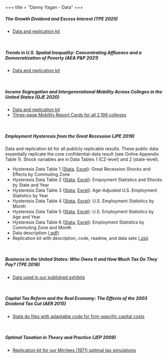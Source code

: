+++
title = "Danny Yagan - Data"
+++

<h5>The Growth Dividend and Excess Interest (TPE 2025)</h5>
<ul>
<div class="indent">
<li><a href="https://eml.berkeley.edu/~yagan/GrowthDividendExcessInterest_repkit.zip">Data and replication kit</a>
</div>
</ul>

<br>
<p>
<h5>Trends in U.S. Spatial Inequality: Concentrating Affluence and a Democratization of Poverty (AEA P&P 2021)</h5>
<ul>
<div class="indent">
<li><a href="https://eml.berkeley.edu/~yagan/InequalityAcrossSpace_repkit.zip">Data and replication kit</a>
</div>
</ul>

<br>
<p>
<h5>Income Segregation and Intergenerational Mobility Across Colleges in the United States (QJE 2020)</h5>

<ul>
<div class="indent">	
<li><a href="https://www.equality-of-opportunity.org/data/" target="_blank">Data and replication kit</a></li>
<li><a href="/colleges" target="_blank">Three-page Mobility Report Cards for all 2,199 colleges</a></li>
<div class="indent">	
</ul>

</p>


<br>

<h5>
Employment Hysteresis from the Great Recession (JPE 2019)
</h5>

Data and replication kit for all publicly replicable results. These public data essentially replicate the core confidential-data result (see Online Appendix Table 1). Shock variables are in Data Tables 1 (CZ-level) and 2 (state-level). 
<br>
<ul>
<div class="indent">
	<li>Hysteresis Data Table 1 (<a href="https://eml.berkeley.edu/~yagan/hysteresis/hys_table1.dta" rel="nofollow">Stata</a>, <a href="https://eml.berkeley.edu/~yagan/hysteresis/hys_table1.csv" rel="nofollow">Excel</a>): Great Recession Shocks and Effects by Commuting Zone</li>
	<li>Hysteresis Data Table 2 (<a href="https://eml.berkeley.edu/~yagan/hysteresis/hys_table2.dta" rel="nofollow">Stata</a>, <a href="https://eml.berkeley.edu/~yagan/hysteresis/hys_table2.csv" rel="nofollow">Excel</a>): Empoyment Statistics and Shocks by State and Year</li>
	<li>Hysteresis Data Table 3 (<a href="https://eml.berkeley.edu/~yagan/hysteresis/hys_table3.dta" rel="nofollow">Stata</a>, <a href="https://eml.berkeley.edu/~yagan/hysteresis/hys_table3.csv" rel="nofollow">Excel</a>): Age-Adjusted U.S. Employment Statistics by Year</li>
	<li>Hysteresis Data Table 4 (<a href="https://eml.berkeley.edu/~yagan/hysteresis/hys_table4.dta" rel="nofollow">Stata</a>, <a href="https://eml.berkeley.edu/~yagan/hysteresis/hys_table4.csv" rel="nofollow">Excel</a>): U.S. Employment Statistics by Month</li>
	<li>Hysteresis Data Table 5 (<a href="https://eml.berkeley.edu/~yagan/hysteresis/hys_table5.dta" rel="nofollow">Stata</a>, <a href="https://eml.berkeley.edu/~yagan/hysteresis/hys_table5.csv" rel="nofollow">Excel</a>): U.S. Employment Statistics by Age and Year</li>
	<li>Hysteresis Data Table 6 (<a href="https://eml.berkeley.edu/~yagan/hysteresis/hys_table6.dta" rel="nofollow">Stata</a>, <a href="https://eml.berkeley.edu/~yagan/hysteresis/hys_table6.csv" rel="nofollow">Excel</a>): Employment Statistics by Commuting Zone and Month</li>
	<li>Data description (<a href="https://eml.berkeley.edu/~yagan/hysteresis/hys_documentation.pdf" rel="nofollow">.pdf</a>)</li>
	<li>Replication kit with description, code, readme, and data sets (<a href="https://eml.berkeley.edu/~yagan/hysteresis/Hysteresis_replication_kit.zip" rel="nofollow">.zip</a>)</li>
</div>
</ul>
</p>


<br>
<p>
<h5>Business in the United States: Who Owns It and How Much Tax Do They Pay? (TPE 2016)</h5>

<ul>
<div class="indent">	
<li><a href="https://eml.berkeley.edu/~yagan/BusinessOwnersTaxes_data.xlsx" target="_blank">Data used in our published exhibits</a></li>
<div class="indent">	
</ul>

</p>


<br>
<p>
<h5>Capital Tax Reform and the Real Economy: The Effects of the 2003 Dividend Tax Cut (AER 2015)</h5>

<ul>
<div class="indent">	
<li><a href="https://eml.berkeley.edu/~yagan/DividendTax_dofiles.zip" target="_blank">Stata do files with adaptable code for firm-specific capital costs</a></li>
<div class="indent">	
</ul>
</p>


<br>
<p>
<h5>Optimal Taxation in Theory and Practice (JEP 2009)</h5>

<ul>
<div class="indent">	
<li><a href="https://eml.berkeley.edu/~yagan/MWY_appx_sim_files.zip" target="_blank">Replication kit for our Mirrlees (1971) optimal tax simulations</a></li>
<div class="indent">
</ul>
